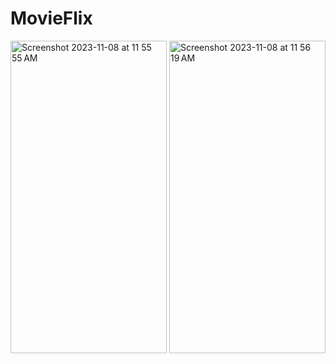 # MovieFlix

<p align = "left" >
  <img width="250" height="500" alt="Screenshot 2023-11-08 at 11 55 55 AM" src="https://github.com/Jayd-parmar/MovieFlix/assets/147722506/402b5e90-9303-47d1-88a8-9216d7462be1">
  <img width="250" height="500"  alt="Screenshot 2023-11-08 at 11 56 19 AM" src="https://github.com/Jayd-parmar/MovieFlix/assets/147722506/bb970a74-e962-45eb-913f-c2996f3734f4">
</p>
